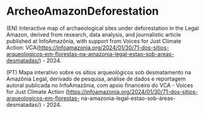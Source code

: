 # ArcheoAmazonDeforestation
(EN) Interactive map of archaeological sites under deforestation in the Legal Amazon, derived from research, data analysis, and journalistic article published at InfoAmazônia, with support from Voices for Just Climate Action: VCA(https://infoamazonia.org/2024/01/30/71-dos-sitios-arqueologicos-em-florestas-na-amazonia-legal-estao-sob-areas-desmatadas/) - 2024.

(PT) Mapa interativo sobre os sítios arqueológicos sob desmatamento na Amazônia Legal, derivado de pesquisa, análise de dados e reportagem autoral publicada no InfoAmazônia, com apoio financeiro do VCA - Voices for Just Climate Action (https://infoamazonia.org/2024/01/30/71-dos-sitios-arqueologicos-em-florestas- na-amazonia-legal-estao-sob-áreas-desmatadas/) - 2024.
